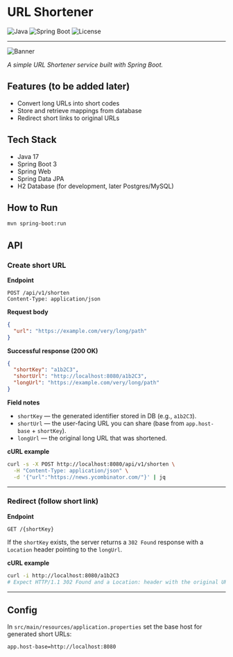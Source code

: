 # URL Shortener

![Java](https://img.shields.io/badge/Java-17-orange)
![Spring Boot](https://img.shields.io/badge/Spring%20Boot-3-brightgreen)
![License](https://img.shields.io/badge/license-MIT-blue)

---

![Banner](![](/Users/admin/Desktop/JOB/urlshortener/src/main/assets/banner.png)./src/main/assets/banner.png)


*A simple URL Shortener service built with Spring Boot.*

## Features (to be added later)

* Convert long URLs into short codes
* Store and retrieve mappings from database
* Redirect short links to original URLs

## Tech Stack

* Java 17
* Spring Boot 3
* Spring Web
* Spring Data JPA
* H2 Database (for development, later Postgres/MySQL)

## How to Run

```bash
mvn spring-boot:run
```

## API

### Create short URL

**Endpoint**

```
POST /api/v1/shorten
Content-Type: application/json
```

**Request body**

```json
{
  "url": "https://example.com/very/long/path"
}
```

**Successful response (200 OK)**

```json
{
  "shortKey": "a1b2C3",
  "shortUrl": "http://localhost:8080/a1b2C3",
  "longUrl": "https://example.com/very/long/path"
}
```

**Field notes**

* `shortKey` — the generated identifier stored in DB (e.g., `a1b2C3`).
* `shortUrl` — the user-facing URL you can share (base from `app.host-base` + `shortKey`).
* `longUrl` — the original long URL that was shortened.

**cURL example**

```bash
curl -s -X POST http://localhost:8080/api/v1/shorten \
  -H "Content-Type: application/json" \
  -d '{"url":"https://news.ycombinator.com/"}' | jq
```

---

### Redirect (follow short link)

**Endpoint**

```
GET /{shortKey}
```

If the `shortKey` exists, the server returns a `302 Found` response with a `Location` header pointing to the `longUrl`.

**cURL example**

```bash
curl -i http://localhost:8080/a1b2C3
# Expect HTTP/1.1 302 Found and a Location: header with the original URL
```

---

## Config

In `src/main/resources/application.properties` set the base host for generated short URLs:

```
app.host-base=http://localhost:8080
```
